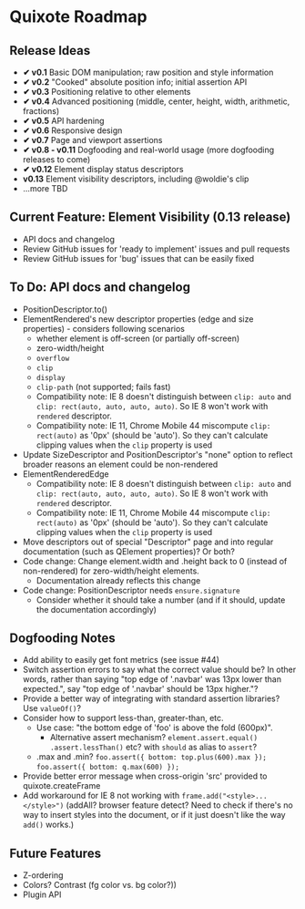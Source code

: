 # Quixote Roadmap

## Release Ideas

* **✔ v0.1** Basic DOM manipulation; raw position and style information
* **✔ v0.2** "Cooked" absolute position info; initial assertion API
* **✔ v0.3** Positioning relative to other elements
* **✔ v0.4** Advanced positioning (middle, center, height, width, arithmetic, fractions)
* **✔ v0.5** API hardening
* **✔ v0.6** Responsive design
* **✔ v0.7** Page and viewport assertions
* **✔ v0.8 - v0.11** Dogfooding and real-world usage (more dogfooding releases to come)
* **✔ v0.12** Element display status descriptors
* **v0.13** Element visibility descriptors, including @woldie's clip
* ...more TBD


## Current Feature: Element Visibility (0.13 release)

* API docs and changelog
* Review GitHub issues for 'ready to implement' issues and pull requests
* Review GitHub issues for 'bug' issues that can be easily fixed


## To Do: API docs and changelog

* PositionDescriptor.to()
* ElementRendered's new descriptor properties (edge and size properties) - considers following scenarios
	* whether element is off-screen (or partially off-screen)
	* zero-width/height
	* `overflow`
	* `clip`
	* `display`
	* `clip-path` (not supported; fails fast)
	* Compatibility note: IE 8 doesn't distinguish between `clip: auto` and `clip: rect(auto, auto, auto, auto)`. So IE 8 won't work with `rendered` descriptor.
	* Compatibility note: IE 11, Chrome Mobile 44 miscompute `clip: rect(auto)` as '0px' (should be 'auto'). So they can't calculate clipping values when the `clip` property is used
* Update SizeDescriptor and PositionDescriptor's "none" option to reflect broader reasons an element could be non-rendered
* ElementRenderedEdge
	* Compatibility note: IE 8 doesn't distinguish between `clip: auto` and `clip: rect(auto, auto, auto, auto)`. So IE 8 won't work with `rendered` descriptor.
	* Compatibility note: IE 11, Chrome Mobile 44 miscompute `clip: rect(auto)` as '0px' (should be 'auto'). So they can't calculate clipping values when the `clip` property is used
* Move descriptors out of special "Descriptor" page and into regular documentation (such as QElement properties)? Or both?
* Code change: Change element.width and .height back to 0 (instead of non-rendered) for zero-width/height elements.
	* Documentation already reflects this change
* Code change: PositionDescriptor needs `ensure.signature`
	* Consider whether it should take a number (and if it should, update the documentation accordingly)


## Dogfooding Notes

* Add ability to easily get font metrics (see issue #44)
* Switch assertion errors to say what the correct value should be? In other words, rather than saying "top edge of '.navbar' was 13px lower than expected.", say "top edge of '.navbar' should be 13px higher."?
* Provide a better way of integrating with standard assertion libraries? Use `valueOf()`?
* Consider how to support less-than, greater-than, etc.
  * Use case: "the bottom edge of 'foo' is above the fold (600px)".
	* Alternative assert mechanism? `element.assert.equal()` `.assert.lessThan()` etc? with `should` as alias to `assert`?
  * .max and .min?  `foo.assert({ bottom: top.plus(600).max });`   `foo.assert({ bottom: q.max(600) });`
* Provide better error message when cross-origin 'src' provided to quixote.createFrame
* Add workaround for IE 8 not working with `frame.add("<style>...</style>")` (addAll? browser feature detect? Need to check if there's no way to insert styles into the document, or if it just doesn't like the way `add()` works.)


## Future Features

* Z-ordering
* Colors? Contrast (fg color vs. bg color?))
* Plugin API

